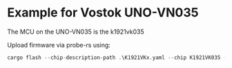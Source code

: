 # Example for Vostok UNO-VN035

The MCU on the UNO-VN035 is the k1921vk035 

Upload firmware via probe-rs using: 
```Rust
cargo flash --chip-description-path .\K1921VKx.yaml --chip K1921VK035 --release
```

